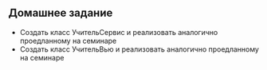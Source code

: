 ## Домашнее задание

* Создать класс УчительСервис и реализовать аналогично проедланному на
  семинаре
* Создать класс УчительВью и реализовать аналогично проедланному на
  семинаре